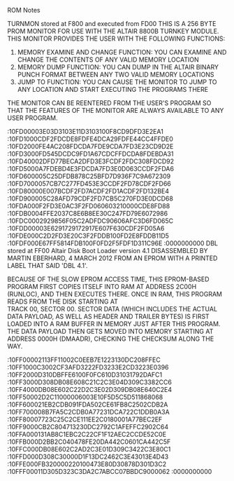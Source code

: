 ROM Notes


TURNMON stored at F800 and executed from FD00
 THIS IS A 256 BYTE PROM MONITOR FOR USE WITH THE ALTAIR 8800B TURNKEY MODULE.
 THIS MONITOR PROVIDES THE USER WITH THE FOLLOWING FUNCTIONS:
 1)  MEMORY EXAMINE AND CHANGE FUNCTION: YOU CAN EXAMINE AND CHANGE THE CONTENTS OF ANY VALID MEMORY LOCATION
 2)  MEMORY DUMP FUNCTION: YOU CAN DUMP IN THE ALTAIR BINARY PUNCH FORMAT BETWEEN ANY TWO VALID MEMORY LOCATIONS
 3)  JUMP TO FUNCTION: YOU CAN CAUSE THE MONITOR TO JUMP TO ANY LOCATION AND START EXECUTING THE PROGRAMS THERE

THE MONITOR CAN BE REENTERED FROM THE USER'S PROGRAM SO THAT THE FEATURES OF THE MONITOR ARE ALWAYS AVAILABLE TO ANY USER PROGRAM.                               

:10FD00003E03D3103E11D3103100F8CD9DFD3E2EA1
:10FD1000CDF2FDCDE8FDFE4DCA29FDFE44CC4FFDE0
:10FD2000FE4AC208FDCDA7FDE9CDA7FD3E23CD9D2E
:10FD3000FD545DCDC9FD1A67CDCFFDCDA8FDEBDA31
:10FD40002DFD77BECA2DFD3E3FCDF2FDC308FDCD92
:10FD5000A7FDEBD4E3FDCDA7FD3E0D063CCDF2FDA6
:10FD600005C25DFDB878C25BFD7D936F7C9A672309
:10FD7000057CB7C277FD453E3CCDF2FD78CDF2FD66
:10FD80000E007BCDF2FD7ACDF2FD1ACDF2FD132BE4
:10FD900005C28AFD79CDF2FD7CB5C270FD3E0DCD68
:10FDA000F2FD3E0AC3F2FD060603210000CDE8FD88
:10FDB0004FFE2037C8E6B8EE30C247FD79E6072986
:10FDC0002929856F05C2ADFDC90606AFC3D6FD065C
:10FDD00003E6291729172917E607F630CDF2FD05A6
:10FDE000C2D2FD3E20C3F2FDDB100FD2E8FDDB11D5
:10FDF000E67FF5814FDB100F0FD2F5FDF1D311C96E
:0000000000
DBL stored at FF00
Altair Disk Boot Loader version 4.1
DISASSEMBLED BY MARTIN EBERHARD, 4 MARCH 2012 FROM AN EPROM WITH A PRINTED LABEL THAT SAID 'DBL 4.1'. 

BECAUSE OF THE SLOW EPROM ACCESS TIME, THIS EPROM-BASED PROGRAM FIRST COPIES ITSELF INTO RAM AT ADDRESS 2C00H 
(RUNLOC), AND THEN EXECUTES THERE. ONCE IN RAM, THIS PROGRAM READS FROM THE DISK STARTING AT  
TRACK 00, SECTOR 00. SECTOR DATA (WHICH INCLUDES THE ACTUAL DATA PAYLOAD, AS WELL AS HEADER AND TRAILER BYTES) IS FIRST
LOADED INTO A RAM BUFFER IN MEMORY JUST AFTER THIS PROGRAM. THE DATA PAYLOAD THEN GETS MOVED INTO MEMORY STARTING AT
ADDRESS 0000H (DMAADR), CHECKING THE CHECKSUM ALONG THE WAY.

:10FF00002113FF11002C0EEB7E1223130DC208FFEC
:10FF1000C3002CF3AFD3222FD3233E2CD3223E0396
:10FF2000D310DBFFE6100F0FC610D31031792DAFC1
:10FF3000D308DB08E608C21C2C3E04D309C3382CC6
:10FF4000DB08E602C22D2C3E02D309DB08E640C2E4
:10FF50002D2C11000006003E10F5D5C5D511868068
:10FF600021EB2CDB091FDA502CE61FB8C2502CDB2A
:10FF700008B7FA5C2CDB0A77231DCA722C1DDB0A3A
:10FF80007723C25C2CE111EE2C0180001A77BEC2EF
:10FF9000CB2C804713230DC2792C1AFEFFC2902C64
:10FFA000131AB8C1EBC2C22CF1F12AEC2CCDE52C0E
:10FFB000D2BB2C040478FE20DA442C0601CA442C5F
:10FFC000DB08E602C2AD2C3E01D309C3422C3E80C1
:10FFD000D308C30000D1F13DC2462C3E43013E4D43
:10FFE000FB320000220100473E80D30878D301D3C2
:10FFF00011D305D323C3DA2C7ABCC07BBDC9000062
:0000000000
